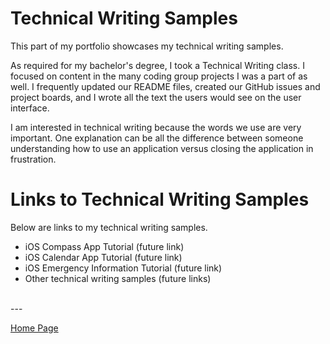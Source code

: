 # Technical Writing Samples

This part of my portfolio showcases my technical writing samples.

As required for my bachelor's degree, I took a Technical Writing class. I focused on content in the many coding group projects I was a part of as well. I frequently updated our README files, created our GitHub issues and project boards, and I wrote all the text the users would see on the user interface.

I am interested in technical writing because the words we use are very important. One explanation can be all the difference between someone understanding how to use an application versus closing the application in frustration.

# Links to Technical Writing Samples

Below are links to my technical writing samples.

- iOS Compass App Tutorial (future link)
- iOS Calendar App Tutorial (future link)
- iOS Emergency Information Tutorial (future link)
- Other technical writing samples (future links)

<br> ---

[Home Page](../README.md)
